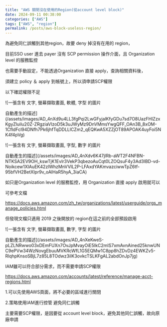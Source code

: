```yaml
---
title: "AWS 關閉沒在使用的Region(從account level block)"
date: 2024-09-11 00:38:00
categories: ["AWS"]
tags: ["AWS", "region"]
permalink: /posts/aws-block-useless-region/
---
```

為避免同仁誤觸到其他region，故要 deny 掉沒有在用的 region，

目前SSO user 進去 payer 沒有 SCP permission 操作介面，且 Organization level 的服務監控

也需要手動設定，不能透過Organization 直接 apply，查詢相關資料後，

須建立 policy ＆ apply 到帳號上，所以須申請SCP權限

以下確認權限不足

![一張含有 文字, 螢幕擷取畫面, 軟體, 字型 的圖片

自動產生的描述](/assets/images/AD_4nXd9u4LL3fgPqi2LwGFyjalKfyGDu7sd7O8UazFHlZzxKgyZluilu20Z-ZRgziaVlzoD5k3uJWyMz9DnVMmsYwgQFF_OAn3B_8xOM-1CfIdFcl94DNfh7Pk6jhfTqDDLLlCZm2_qEQKwA5XZZjOT89APOAK4uyFoi5NK4f4pVg)

![一張含有 文字, 螢幕擷取畫面, 字型, 數字 的圖片

自動產生的描述](/assets/images/AD_4nXdv6K47jlRb-aWT2F4NFBN-NTKSA2EV9OH_kswTjK1Evlr3VekP3qbezoAuCqt0LZOQsuF4y3Ad3IBD-vd-Noikcew1XIAuEK42zlWhzMnVVlL2P-LFAxdYAKmvazciwwTpZ6tf-95bfVH2BetXIpr9v_oAlHaR5hyA_3iaCA)

如只是Organization level 的服務監控，用 Organization 直接 apply 啟用就可以

可參考文檔

<https://docs.aws.amazon.com/zh_tw/organizations/latest/userguide/orgs_manage_policies.html>

但發現文檔只適用 2019 之後開放的 region在這之前的全部預設啟用

![一張含有 文字, 螢幕擷取畫面, 數字, 字型 的圖片

自動產生的描述](/assets/images/AD_4nXeKweS-pLZLNRwwo03xDEmFUXn7OvJpMvayOiE5IkC2mIS7xmAvnAined25knwUNC9ePVw34WzNovgEbuuMVKRcWfL1G5EQMw1C8pp8hZDvDz4EWKZv5-RlqhpKnsoSBjL7z85L8TOdwz3iIK3ovkcTSLKFgAL2abdOnJp7jg)

IAM雖可以符合部分需求，而不需要申請SCP權限

https://docs.aws.amazon.com/accounts/latest/reference/manage-acct-regions.html

1.可以先使用AWS頁面，將不必要的區域進行關閉

2.策略使用IAM進行控管 避免同仁誤觸

主要需要SCP權限，是因要從 account level block，避免其他同仁誤觸，故向原廠申請